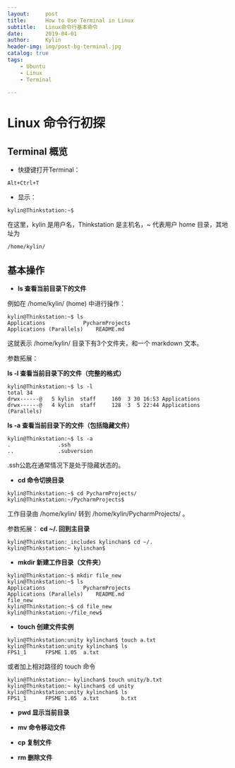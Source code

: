 ```yaml
---
layout:     post
title:      How to Use Terminal in Linux
subtitle:   Linux命令行基本命令
date:       2019-04-01
author:     Kylin
header-img: img/post-bg-terminal.jpg
catalog: true
tags:
    - Ubuntu
    - Linux
    - Terminal
   
---
```


# Linux 命令行初探 
## Terminal 概览

- 快捷键打开Terminal：

```<?
Alt+Ctrl+T
```

- 显示：

```<?
kylin@Thinkstation:~$ 
```
在这里，kylin 是用户名，Thinkstation 是主机名，~ 代表用户 home 目录，其地址为

```<?
/home/kylin/
```

## 基本操作

- **ls 查看当前目录下的文件** 

例如在 /home/kylin/ (home) 中进行操作：

```<?
kylin@Thinkstation:~$ ls
Applications			PycharmProjects
Applications (Parallels)	README.md
```

这就表示 /home/kylin/ 目录下有3个文件夹，和一个 markdown 文本。

参数拓展：

**ls -l 查看当前目录下的文件（完整的格式）** 

```<?
kylin@Thinkstation:~$ ls -l
total 34
drwx------@   5 kylin  staff     160  3 30 16:53 Applications
drwx------@   4 kylin  staff     128  3  5 22:44 Applications (Parallels)
```

**ls -a 查看当前目录下的文件（包括隐藏文件）** 

```<?
kylin@Thinkstation:~$ ls -a
.				.ssh
..				.subversion
```
.ssh公匙在通常情况下是处于隐藏状态的。

- **cd 命令切换目录**

```<?
kylin@Thinkstation:~$ cd PycharmProjects/
kylin@Thinkstation:~/PycharmProjects$ 
```
工作目录由 /home/kylin/ 转到 /home/kylin/PycharmProjects/ 。

参数拓展：
**cd ~/. 回到主目录**

```<?
kylin@Thinkstation:_includes kylinchan$ cd ~/.
kylin@Thinkstation:~ kylinchan$ 
```


- **mkdir 新建工作目录（文件夹）**

```<?
kylin@Thinkstation:~$ mkdir file_new
kylin@Thinkstation:~$ ls
Applications			PycharmProjects
Applications (Parallels)	README.md
file_new
kylin@Thinkstation:~$ cd file_new
kylin@Thinkstation:~/file_new$ 
```

- **touch 创建文件实例**

```<?
kylin@Thinkstation:unity kylinchan$ touch a.txt
kylin@Thinkstation:unity kylinchan$ ls
FPS1_1		FPSME 1.05	a.txt
```
或者加上相对路径的 touch 命令

```<?
kylin@Thinkstation:~ kylinchan$ touch unity/b.txt
kylin@Thinkstation:~ kylinchan$ cd unity
kylin@Thinkstation:unity kylinchan$ ls
FPS1_1		FPSME 1.05	a.txt		b.txt
```

- **pwd 显示当前目录**

- **mv 命令移动文件**

- **cp 复制文件**

- **rm 删除文件**
